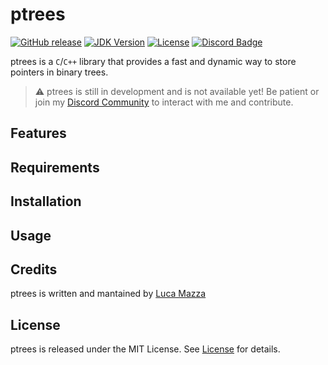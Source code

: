 # ptrees

[![GitHub release](https://img.shields.io/github/v/release/lucamazzza/ptrees?color=green&label=latest%20release&sort=semver)](https://github.com/lucamazzza/ptrees/releases/latest)
[![JDK Version](https://img.shields.io/badge/C%2B%2B-17-blue.svg)](https://en.cppreference.com/w/cpp/17)
[![License](https://img.shields.io/badge/License-MIT-purple)](LICENSE)
[![Discord Badge](https://img.shields.io/discord/1119987238202261664?color=5865F2&label=&logo=discord&logoColor=white)](https://discord.gg/B3yXwmHb2V)

ptrees is a `C`/`C++` library that provides a fast and dynamic way to store pointers in binary trees.

> ⚠️ ptrees is still in development and is not available yet! Be patient or join my [Discord Community](https://discord.gg/B3yXwmHb2V) to interact with me and contribute.

## Features


## Requirements


## Installation


## Usage


## Credits
ptrees is written and mantained by [Luca Mazza](https://mazluc.ch)

## License
ptrees is released under the MIT License.
See [License](LICENSE) for details.
